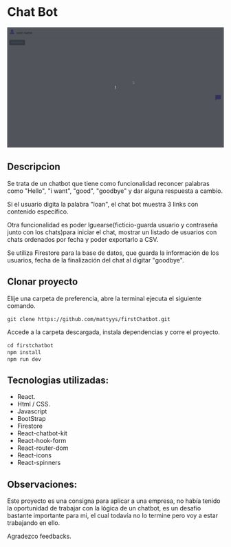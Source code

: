 # Chat Bot

![1702852915840](image/README/1702852915840.png)

## Descripcion

Se trata de un chatbot que tiene como funcionalidad reconcer palabras como "Hello", "i want", "good", "goodbye" y dar alguna respuesta a cambio.

Si el usuario digita la palabra "loan", el chat bot muestra 3 links con contenido específico.

Otra funcionalidad es poder lguearse(ficticio-guarda usuario y contraseña junto con los chats)para iniciar el chat, mostrar un listado de usuarios con  chats ordenados por fecha y poder exportarlo a CSV.

Se utiliza Firestore para la base de datos, que guarda la información de los usuarios, fecha  de la finalización del chat  al digitar "goodbye".

## Clonar proyecto

Elije una carpeta de preferencia, abre la terminal  ejecuta el siguiente comando.

```
git clone https://github.com/mattyys/firstChatbot.git
```

Accede a la carpeta descargada, instala dependencias y corre el proyecto.

```
cd firstchatbot
npm install
npm run dev
```

## Tecnologias utilizadas:

* React.
* Html / CSS.
* Javascript
* BootStrap
* Firestore
* React-chatbot-kit
* React-hook-form
* React-router-dom
* React-icons
* React-spinners

## Observaciones:

Este proyecto es una consigna para aplicar a una empresa, no había tenido la oportunidad de trabajar con la lógica de un chatbot, es un desafío bastante importante para mi, el cual todavía no lo termine pero voy a estar trabajando en ello.

Agradezco feedbacks.
